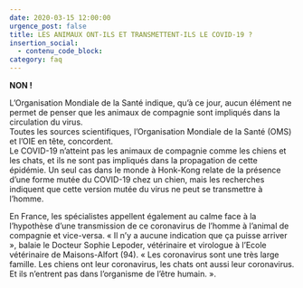 ```yaml
---
date: 2020-03-15 12:00:00
urgence_post: false
title: LES ANIMAUX ONT-ILS ET TRANSMETTENT-ILS LE COVID-19 ?
insertion_social:
  - contenu_code_block:
category: faq
---
```


**NON \!&nbsp;**

L’Organisation Mondiale de la Sant&eacute; indique, qu’&agrave; ce jour, aucun &eacute;l&eacute;ment ne permet de penser que les animaux de compagnie sont impliqu&eacute;s dans la circulation du virus.<br>Toutes les sources scientifiques, l’Organisation Mondiale de la Sant&eacute; (OMS) et l’OIE en t&ecirc;te, concordent.&nbsp;<br>Le COVID-19 n’atteint pas les animaux de compagnie comme les chiens et les chats, et ils ne sont pas impliqu&eacute;s dans la propagation de cette &eacute;pid&eacute;mie. Un seul cas dans le monde &agrave; Honk-Kong relate de la pr&eacute;sence d’une forme mut&eacute;e du COVID-19 chez un chien, mais les recherches indiquent que cette version mut&eacute;e du virus ne peut se transmettre &agrave; l’homme.

En France, les sp&eacute;cialistes appellent &eacute;galement au calme face &agrave; la l’hypoth&egrave;se d’une transmission de ce coronavirus de l’homme &agrave; l’animal de compagnie et vice-versa. &laquo; Il n’y a aucune indication que &ccedil;a puisse arriver &raquo;, balaie le Docteur Sophie Lepoder, v&eacute;t&eacute;rinaire et virologue &agrave; l’Ecole v&eacute;t&eacute;rinaire de Maisons-Alfort (94). &laquo; Les coronavirus sont une tr&egrave;s large famille. Les chiens ont leur coronavirus, les chats ont aussi leur coronavirus. Et ils n’entrent pas dans l’organisme de l’&ecirc;tre humain. &raquo;.&nbsp;